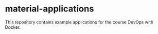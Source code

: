 # material-applications #


This repository contains example applications for the course DevOps with Docker.
